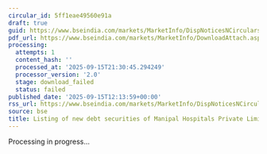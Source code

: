 ```yaml
---
circular_id: 5ff1eae49560e91a
draft: true
guid: https://www.bseindia.com/markets/MarketInfo/DispNoticesNCirculars.aspx?Noticeid={7183C5FE-C052-40E9-9C41-25FF66C99A58}&noticeno=20250915-35&dt=09/15/2025&icount=35&totcount=81&flag=0
pdf_url: https://www.bseindia.com/markets/MarketInfo/DownloadAttach.aspx?id=20250915-35&attachedId=
processing:
  attempts: 1
  content_hash: ''
  processed_at: '2025-09-15T21:30:45.294249'
  processor_version: '2.0'
  stage: download_failed
  status: failed
published_date: '2025-09-15T12:13:59+00:00'
rss_url: https://www.bseindia.com/markets/MarketInfo/DispNoticesNCirculars.aspx?Noticeid={7183C5FE-C052-40E9-9C41-25FF66C99A58}&noticeno=20250915-35&dt=09/15/2025&icount=35&totcount=81&flag=0
source: bse
title: Listing of new debt securities of Manipal Hospitals Private Limited
---
```


Processing in progress...